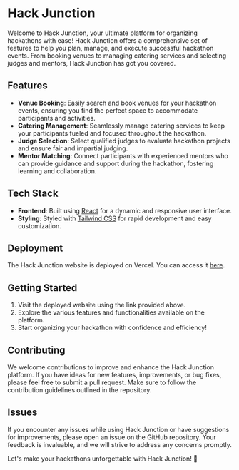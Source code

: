 # Hack Junction

Welcome to Hack Junction, your ultimate platform for organizing hackathons with ease! Hack Junction offers a comprehensive set of features to help you plan, manage, and execute successful hackathon events. From booking venues to managing catering services and selecting judges and mentors, Hack Junction has got you covered.

## Features

- **Venue Booking**: Easily search and book venues for your hackathon events, ensuring you find the perfect space to accommodate participants and activities.
- **Catering Management**: Seamlessly manage catering services to keep your participants fueled and focused throughout the hackathon.
- **Judge Selection**: Select qualified judges to evaluate hackathon projects and ensure fair and impartial judging.
- **Mentor Matching**: Connect participants with experienced mentors who can provide guidance and support during the hackathon, fostering learning and collaboration.

## Tech Stack

- **Frontend**: Built using [React](https://reactjs.org/) for a dynamic and responsive user interface.
- **Styling**: Styled with [Tailwind CSS](https://tailwindcss.com/) for rapid development and easy customization.

## Deployment

The Hack Junction website is deployed on Vercel. You can access it [here](https://hack-junction.vercel.app/).

## Getting Started

1. Visit the deployed website using the link provided above.
2. Explore the various features and functionalities available on the platform.
3. Start organizing your hackathon with confidence and efficiency!

## Contributing

We welcome contributions to improve and enhance the Hack Junction platform. If you have ideas for new features, improvements, or bug fixes, please feel free to submit a pull request. Make sure to follow the contribution guidelines outlined in the repository.

## Issues

If you encounter any issues while using Hack Junction or have suggestions for improvements, please open an issue on the GitHub repository. Your feedback is invaluable, and we will strive to address any concerns promptly.


Let's make your hackathons unforgettable with Hack Junction! 🚀

